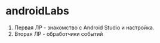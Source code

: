 # androidLabs

1) Первая ЛР - знакомство с Android Studio и настройка.
2) Вторая ЛР - обработчики событий
